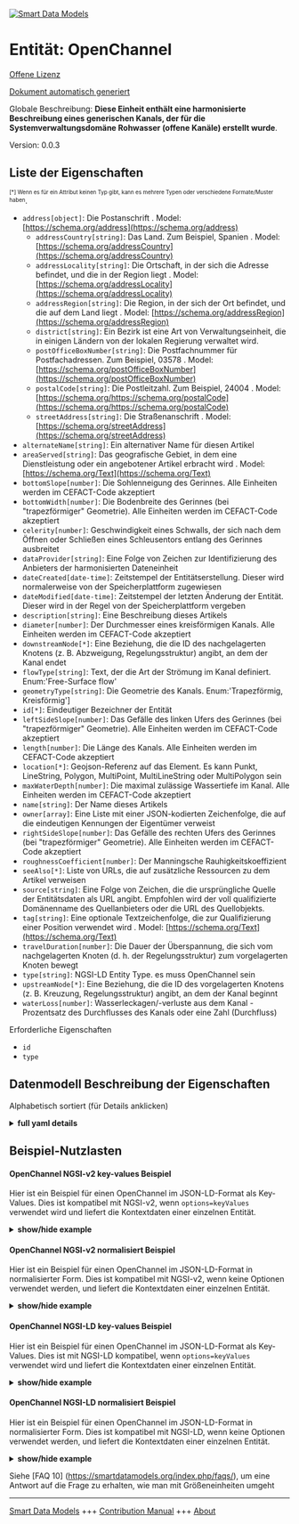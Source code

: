 <!-- 10-Header -->  
[![Smart Data Models](https://smartdatamodels.org/wp-content/uploads/2022/01/SmartDataModels_logo.png "Logo")](https://smartdatamodels.org)  
Entität: OpenChannel  
====================<!-- /10-Header -->  
<!-- 15-License -->  
[Offene Lizenz](https://github.com/smart-data-models//dataModel.OpenChannelManagement/blob/master/OpenChannel/LICENSE.md)  
[Dokument automatisch generiert](https://docs.google.com/presentation/d/e/2PACX-1vTs-Ng5dIAwkg91oTTUdt8ua7woBXhPnwavZ0FxgR8BsAI_Ek3C5q97Nd94HS8KhP-r_quD4H0fgyt3/pub?start=false&loop=false&delayms=3000#slide=id.gb715ace035_0_60)  
<!-- /15-License -->  
<!-- 20-Description -->  
Globale Beschreibung: **Diese Einheit enthält eine harmonisierte Beschreibung eines generischen Kanals, der für die Systemverwaltungsdomäne Rohwasser (offene Kanäle) erstellt wurde**.  
Version: 0.0.3  
<!-- /20-Description -->  
<!-- 30-PropertiesList -->  

## Liste der Eigenschaften  

<sup><sub>[*] Wenn es für ein Attribut keinen Typ gibt, kann es mehrere Typen oder verschiedene Formate/Muster haben</sub></sup>.  
- `address[object]`: Die Postanschrift  . Model: [https://schema.org/address](https://schema.org/address)	- `addressCountry[string]`: Das Land. Zum Beispiel, Spanien  . Model: [https://schema.org/addressCountry](https://schema.org/addressCountry)  
	- `addressLocality[string]`: Die Ortschaft, in der sich die Adresse befindet, und die in der Region liegt  . Model: [https://schema.org/addressLocality](https://schema.org/addressLocality)  
	- `addressRegion[string]`: Die Region, in der sich der Ort befindet, und die auf dem Land liegt  . Model: [https://schema.org/addressRegion](https://schema.org/addressRegion)  
	- `district[string]`: Ein Bezirk ist eine Art von Verwaltungseinheit, die in einigen Ländern von der lokalen Regierung verwaltet wird.    
	- `postOfficeBoxNumber[string]`: Die Postfachnummer für Postfachadressen. Zum Beispiel, 03578  . Model: [https://schema.org/postOfficeBoxNumber](https://schema.org/postOfficeBoxNumber)  
	- `postalCode[string]`: Die Postleitzahl. Zum Beispiel, 24004  . Model: [https://schema.org/https://schema.org/postalCode](https://schema.org/https://schema.org/postalCode)  
	- `streetAddress[string]`: Die Straßenanschrift  . Model: [https://schema.org/streetAddress](https://schema.org/streetAddress)  
- `alternateName[string]`: Ein alternativer Name für diesen Artikel  - `areaServed[string]`: Das geografische Gebiet, in dem eine Dienstleistung oder ein angebotener Artikel erbracht wird  . Model: [https://schema.org/Text](https://schema.org/Text)- `bottomSlope[number]`: Die Sohlenneigung des Gerinnes. Alle Einheiten werden im CEFACT-Code akzeptiert  - `bottomWidth[number]`: Die Bodenbreite des Gerinnes (bei "trapezförmiger" Geometrie). Alle Einheiten werden im CEFACT-Code akzeptiert  - `celerity[number]`: Geschwindigkeit eines Schwalls, der sich nach dem Öffnen oder Schließen eines Schleusentors entlang des Gerinnes ausbreitet  - `dataProvider[string]`: Eine Folge von Zeichen zur Identifizierung des Anbieters der harmonisierten Dateneinheit  - `dateCreated[date-time]`: Zeitstempel der Entitätserstellung. Dieser wird normalerweise von der Speicherplattform zugewiesen  - `dateModified[date-time]`: Zeitstempel der letzten Änderung der Entität. Dieser wird in der Regel von der Speicherplattform vergeben  - `description[string]`: Eine Beschreibung dieses Artikels  - `diameter[number]`: Der Durchmesser eines kreisförmigen Kanals. Alle Einheiten werden im CEFACT-Code akzeptiert  - `downstreamNode[*]`: Eine Beziehung, die die ID des nachgelagerten Knotens (z. B. Abzweigung, Regelungsstruktur) angibt, an dem der Kanal endet  - `flowType[string]`: Text, der die Art der Strömung im Kanal definiert. Enum:'Free-Surface flow'  - `geometryType[string]`: Die Geometrie des Kanals. Enum:'Trapezförmig, Kreisförmig']  - `id[*]`: Eindeutiger Bezeichner der Entität  - `leftSideSlope[number]`: Das Gefälle des linken Ufers des Gerinnes (bei "trapezförmiger" Geometrie). Alle Einheiten werden im CEFACT-Code akzeptiert  - `length[number]`: Die Länge des Kanals. Alle Einheiten werden im CEFACT-Code akzeptiert  - `location[*]`: Geojson-Referenz auf das Element. Es kann Punkt, LineString, Polygon, MultiPoint, MultiLineString oder MultiPolygon sein  - `maxWaterDepth[number]`: Die maximal zulässige Wassertiefe im Kanal. Alle Einheiten werden im CEFACT-Code akzeptiert  - `name[string]`: Der Name dieses Artikels  - `owner[array]`: Eine Liste mit einer JSON-kodierten Zeichenfolge, die auf die eindeutigen Kennungen der Eigentümer verweist  - `rightSideSlope[number]`: Das Gefälle des rechten Ufers des Gerinnes (bei "trapezförmiger" Geometrie). Alle Einheiten werden im CEFACT-Code akzeptiert  - `roughnessCoefficient[number]`: Der Manningsche Rauhigkeitskoeffizient  - `seeAlso[*]`: Liste von URLs, die auf zusätzliche Ressourcen zu dem Artikel verweisen  - `source[string]`: Eine Folge von Zeichen, die die ursprüngliche Quelle der Entitätsdaten als URL angibt. Empfohlen wird der voll qualifizierte Domänenname des Quellanbieters oder die URL des Quellobjekts.  - `tag[string]`: Eine optionale Textzeichenfolge, die zur Qualifizierung einer Position verwendet wird  . Model: [https://schema.org/Text](https://schema.org/Text)- `travelDuration[number]`: Die Dauer der Überspannung, die sich vom nachgelagerten Knoten (d. h. der Regelungsstruktur) zum vorgelagerten Knoten bewegt  - `type[string]`: NGSI-LD Entity Type. es muss OpenChannel sein  - `upstreamNode[*]`: Eine Beziehung, die die ID des vorgelagerten Knotens (z. B. Kreuzung, Regelungsstruktur) angibt, an dem der Kanal beginnt  - `waterLoss[number]`: Wasserleckagen/-verluste aus dem Kanal - Prozentsatz des Durchflusses des Kanals oder eine Zahl (Durchfluss)  <!-- /30-PropertiesList -->  
<!-- 35-RequiredProperties -->  
Erforderliche Eigenschaften  
- `id`  - `type`  <!-- /35-RequiredProperties -->  
<!-- 40-RequiredProperties -->  
<!-- /40-RequiredProperties -->  
<!-- 50-DataModelHeader -->  
## Datenmodell Beschreibung der Eigenschaften  
Alphabetisch sortiert (für Details anklicken)  
<!-- /50-DataModelHeader -->  
<!-- 60-ModelYaml -->  
<details><summary><strong>full yaml details</strong></summary>    
```yaml  
OpenChannel:    
  description: This entity contains a harmonised description of a generic Channel made for Raw-Water (Open Channels) System Management domain.    
  properties:    
    address:    
      description: The mailing address    
      properties:    
        addressCountry:    
          description: 'The country. For example, Spain'    
          type: string    
          x-ngsi:    
            model: https://schema.org/addressCountry    
            type: Property    
        addressLocality:    
          description: 'The locality in which the street address is, and which is in the region'    
          type: string    
          x-ngsi:    
            model: https://schema.org/addressLocality    
            type: Property    
        addressRegion:    
          description: 'The region in which the locality is, and which is in the country'    
          type: string    
          x-ngsi:    
            model: https://schema.org/addressRegion    
            type: Property    
        district:    
          description: 'A district is a type of administrative division that, in some countries, is managed by the local government'    
          type: string    
          x-ngsi:    
            type: Property    
        postOfficeBoxNumber:    
          description: 'The post office box number for PO box addresses. For example, 03578'    
          type: string    
          x-ngsi:    
            model: https://schema.org/postOfficeBoxNumber    
            type: Property    
        postalCode:    
          description: 'The postal code. For example, 24004'    
          type: string    
          x-ngsi:    
            model: https://schema.org/https://schema.org/postalCode    
            type: Property    
        streetAddress:    
          description: The street address    
          type: string    
          x-ngsi:    
            model: https://schema.org/streetAddress    
            type: Property    
        streetNr:    
          description: Number identifying a specific property on a public street    
          type: string    
          x-ngsi:    
            type: Property    
      type: object    
      x-ngsi:    
        model: https://schema.org/address    
        type: Property    
    alternateName:    
      description: An alternative name for this item    
      type: string    
      x-ngsi:    
        type: Property    
    areaServed:    
      description: The geographic area where a service or offered item is provided    
      type: string    
      x-ngsi:    
        model: https://schema.org/Text    
        type: Property    
    bottomSlope:    
      description: The bottom slope of the channel. All units are accepted in CEFACT code    
      minimum: 0    
      type: number    
      x-ngsi:    
        type: Property    
    bottomWidth:    
      description: The bottom width of the channel (for 'Trapezoidal' geometry). All units are accepted in CEFACT code    
      minimum: 0    
      type: number    
      x-ngsi:    
        type: Property    
    celerity:    
      description: Velocity of a surge propagated along the channel after the opening or close of a sluice gate    
      minimum: 0    
      type: number    
      x-ngsi:    
        type: Property    
    dataProvider:    
      description: A sequence of characters identifying the provider of the harmonised data entity    
      type: string    
      x-ngsi:    
        type: Property    
    dateCreated:    
      description: Entity creation timestamp. This will usually be allocated by the storage platform    
      format: date-time    
      type: string    
      x-ngsi:    
        type: Property    
    dateModified:    
      description: Timestamp of the last modification of the entity. This will usually be allocated by the storage platform    
      format: date-time    
      type: string    
      x-ngsi:    
        type: Property    
    description:    
      description: A description of this item    
      type: string    
      x-ngsi:    
        type: Property    
    diameter:    
      description: The diameter of a circular channel. All units are accepted in CEFACT code    
      minimum: 0    
      type: number    
      x-ngsi:    
        type: Property    
    downstreamNode:    
      anyOf:    
        - description: Identifier format of any NGSI entity    
          maxLength: 256    
          minLength: 1    
          pattern: ^[\w\-\.\{\}\$\+\*\[\]`|~^@!,:\\]+$    
          type: string    
          x-ngsi:    
            type: Property    
        - description: Identifier format of any NGSI entity    
          format: uri    
          type: string    
          x-ngsi:    
            type: Property    
      description: 'A relationship indicating the ID of the downstream node (e.g., Junction, Regulation Structure), where the channel ends'    
      x-ngsi:    
        type: Relationship    
    flowType:    
      description: 'Text defining the type of flow in the channel. Enum:''Free-Surface flow'''    
      enum:    
        - Free-Surface flow    
      type: string    
      x-ngsi:    
        type: Property    
    geometryType:    
      description: 'The geometry of the channel. Enum:''Trapezoidal, Circular'']'    
      enum:    
        - Circular    
        - Trapezoidal    
      type: string    
      x-ngsi:    
        type: Property    
    id:    
      anyOf:    
        - description: Identifier format of any NGSI entity    
          maxLength: 256    
          minLength: 1    
          pattern: ^[\w\-\.\{\}\$\+\*\[\]`|~^@!,:\\]+$    
          type: string    
          x-ngsi:    
            type: Property    
        - description: Identifier format of any NGSI entity    
          format: uri    
          type: string    
          x-ngsi:    
            type: Property    
      description: Unique identifier of the entity    
      x-ngsi:    
        type: Property    
    leftSideSlope:    
      description: The slope of the left bank of the channel (for 'Trapezoidal' geometry). All units are accepted in CEFACT code    
      minimum: 0    
      type: number    
      x-ngsi:    
        type: Property    
    length:    
      description: The length of the channel. All units are accepted in CEFACT code    
      minimum: 0    
      type: number    
      x-ngsi:    
        type: Property    
    location:    
      description: 'Geojson reference to the item. It can be Point, LineString, Polygon, MultiPoint, MultiLineString or MultiPolygon'    
      oneOf:    
        - description: Geojson reference to the item. Point    
          properties:    
            bbox:    
              items:    
                type: number    
              minItems: 4    
              type: array    
            coordinates:    
              items:    
                type: number    
              minItems: 2    
              type: array    
            type:    
              enum:    
                - Point    
              type: string    
          required:    
            - type    
            - coordinates    
          title: GeoJSON Point    
          type: object    
          x-ngsi:    
            type: GeoProperty    
        - description: Geojson reference to the item. LineString    
          properties:    
            bbox:    
              items:    
                type: number    
              minItems: 4    
              type: array    
            coordinates:    
              items:    
                items:    
                  type: number    
                minItems: 2    
                type: array    
              minItems: 2    
              type: array    
            type:    
              enum:    
                - LineString    
              type: string    
          required:    
            - type    
            - coordinates    
          title: GeoJSON LineString    
          type: object    
          x-ngsi:    
            type: GeoProperty    
        - description: Geojson reference to the item. Polygon    
          properties:    
            bbox:    
              items:    
                type: number    
              minItems: 4    
              type: array    
            coordinates:    
              items:    
                items:    
                  items:    
                    type: number    
                  minItems: 2    
                  type: array    
                minItems: 4    
                type: array    
              type: array    
            type:    
              enum:    
                - Polygon    
              type: string    
          required:    
            - type    
            - coordinates    
          title: GeoJSON Polygon    
          type: object    
          x-ngsi:    
            type: GeoProperty    
        - description: Geojson reference to the item. MultiPoint    
          properties:    
            bbox:    
              items:    
                type: number    
              minItems: 4    
              type: array    
            coordinates:    
              items:    
                items:    
                  type: number    
                minItems: 2    
                type: array    
              type: array    
            type:    
              enum:    
                - MultiPoint    
              type: string    
          required:    
            - type    
            - coordinates    
          title: GeoJSON MultiPoint    
          type: object    
          x-ngsi:    
            type: GeoProperty    
        - description: Geojson reference to the item. MultiLineString    
          properties:    
            bbox:    
              items:    
                type: number    
              minItems: 4    
              type: array    
            coordinates:    
              items:    
                items:    
                  items:    
                    type: number    
                  minItems: 2    
                  type: array    
                minItems: 2    
                type: array    
              type: array    
            type:    
              enum:    
                - MultiLineString    
              type: string    
          required:    
            - type    
            - coordinates    
          title: GeoJSON MultiLineString    
          type: object    
          x-ngsi:    
            type: GeoProperty    
        - description: Geojson reference to the item. MultiLineString    
          properties:    
            bbox:    
              items:    
                type: number    
              minItems: 4    
              type: array    
            coordinates:    
              items:    
                items:    
                  items:    
                    items:    
                      type: number    
                    minItems: 2    
                    type: array    
                  minItems: 4    
                  type: array    
                type: array    
              type: array    
            type:    
              enum:    
                - MultiPolygon    
              type: string    
          required:    
            - type    
            - coordinates    
          title: GeoJSON MultiPolygon    
          type: object    
          x-ngsi:    
            type: GeoProperty    
      x-ngsi:    
        type: GeoProperty    
    maxWaterDepth:    
      description: The maximum allowable water depth in the channel. All units are accepted in CEFACT code    
      minimum: 0    
      type: number    
      x-ngsi:    
        type: Property    
    name:    
      description: The name of this item    
      type: string    
      x-ngsi:    
        type: Property    
    owner:    
      description: A List containing a JSON encoded sequence of characters referencing the unique Ids of the owner(s)    
      items:    
        anyOf:    
          - description: Identifier format of any NGSI entity    
            maxLength: 256    
            minLength: 1    
            pattern: ^[\w\-\.\{\}\$\+\*\[\]`|~^@!,:\\]+$    
            type: string    
            x-ngsi:    
              type: Property    
          - description: Identifier format of any NGSI entity    
            format: uri    
            type: string    
            x-ngsi:    
              type: Property    
        description: Unique identifier of the entity    
        x-ngsi:    
          type: Property    
      type: array    
      x-ngsi:    
        type: Property    
    rightSideSlope:    
      description: The slope of the right bank of the channel (for 'Trapezoidal' geometry). All units are accepted in CEFACT code    
      minimum: 0    
      type: number    
      x-ngsi:    
        type: Property    
    roughnessCoefficient:    
      description: The Manning’s roughness coefficient    
      minimum: 0    
      type: number    
      x-ngsi:    
        type: Property    
    seeAlso:    
      description: list of uri pointing to additional resources about the item    
      oneOf:    
        - items:    
            format: uri    
            type: string    
          minItems: 1    
          type: array    
        - format: uri    
          type: string    
      x-ngsi:    
        type: Property    
    source:    
      description: 'A sequence of characters giving the original source of the entity data as a URL. Recommended to be the fully qualified domain name of the source provider, or the URL to the source object'    
      type: string    
      x-ngsi:    
        type: Property    
    tag:    
      description: An optional text string used to qualify an item    
      type: string    
      x-ngsi:    
        model: https://schema.org/Text    
        type: Property    
    travelDuration:    
      description: 'The duration of the surge travelling from the downstream node (i.e., Regulation Structure) to the upstream node'    
      minimum: 0    
      type: number    
      x-ngsi:    
        type: Property    
    type:    
      description: NGSI-LD Entity Type. it has to be OpenChannel    
      enum:    
        - OpenChannel    
      type: string    
      x-ngsi:    
        type: Property    
    upstreamNode:    
      anyOf:    
        - description: Identifier format of any NGSI entity    
          maxLength: 256    
          minLength: 1    
          pattern: ^[\w\-\.\{\}\$\+\*\[\]`|~^@!,:\\]+$    
          type: string    
          x-ngsi:    
            type: Property    
        - description: Identifier format of any NGSI entity    
          format: uri    
          type: string    
          x-ngsi:    
            type: Property    
      description: 'A relationship indicating the ID of the upstream node (e.g., Junction, Regulation Structure), where the channel begins'    
      x-ngsi:    
        type: Relationship    
    waterLoss:    
      description: Water leakages/losses from the channel - percentage of flow of the channel or a number (flow)    
      minimum: 0    
      type: number    
      x-ngsi:    
        type: Property    
  required:    
    - id    
    - type    
  type: object    
  x-derived-from: ""    
  x-disclaimer: 'Redistribution and use in source and binary forms, with or without modification, are permitted  provided that the license conditions are met. Copyleft (c) 2022 Contributors to Smart Data Models Program'    
  x-license-url: https://github.com/smart-data-models/dataModel.OpenChannelManagement/blob/master/OpenChannel/LICENSE.md    
  x-model-schema: https://smart-data-models.github.io/data-models.OpenChannelManagement/Channel/schema.json    
  x-model-tags: ""    
  x-version: 0.0.3    
```  
</details>    
<!-- /60-ModelYaml -->  
<!-- 70-MiddleNotes -->  
<!-- /70-MiddleNotes -->  
<!-- 80-Examples -->  
## Beispiel-Nutzlasten  
#### OpenChannel NGSI-v2 key-values Beispiel  
Hier ist ein Beispiel für einen OpenChannel im JSON-LD-Format als Key-Values. Dies ist kompatibel mit NGSI-v2, wenn `options=keyValues` verwendet wird und liefert die Kontextdaten einer einzelnen Entität.  
<details><summary><strong>show/hide example</strong></summary>    
```json  
{  
  "id": "urn:ngsi-ld:Channel:id:IXPY:98787462",  
  "type": "OpenChannel",  
  "dateCreated": "2021-04-13T21:22:33Z",  
  "dateModified": "2021-04-13T23:34:18Z",  
  "source": "",  
  "name": "Section 3",  
  "alternateName": "S-3",  
  "description": "Description of the channel S-3",  
  "dataProvider": "",  
  "owner": [  
    "urn:ngsi-ld:Channel:items:ZOOU:49614637",  
    "urn:ngsi-ld:Channel:items:ODUZ:33451005"  
  ],  
  "seeAlso": [  
    "urn:ngsi-ld:Channel:items:YJSD:41528487",  
    "urn:ngsi-ld:Channel:items:MROT:86526209"  
  ],  
  "location": {  
    "type": "Point",  
    "coordinates": [  
      -14.2004135,  
      -147.354695  
    ]  
  },  
  "address": {  
    "streetAddress": "",  
    "addressLocality": "Thesalonikii",  
    "addressRegion": "",  
    "addressCountry": "HELLAS",  
    "postalCode": "",  
    "postOfficeBoxNumber": "",  
    "areaServed": "."  
  },  
  "areaServed": "",  
  "downstreamNode": "urn:ngsi-ld:Channel:downstreamNode:DQUS:63966588",  
  "upstreamNode": "urn:ngsi-ld:Channel:upstreamNode:MBQH:53312123",  
  "tag": "Something special enjoy research institution past western. System spring clearly impact policy.",  
  "geometry": {  
    "geometryType": "Trapezoidal",  
    "bottomSlope": 12,  
    "leftSideSlope": 14,  
    "rightSideSlope": 3,  
    "bottomWidth": 5,  
    "diameter": 0,  
    "maxWaterDepth": 4,  
    "roughnessCoefficient": 0.6,  
    "flowType": "Free-Surface flow",  
    "celerity": 5,  
    "travelDuration": 22,  
    "waterLoss": 0.12,  
    "length": 15  
  }  
}  
```  
</details>  
#### OpenChannel NGSI-v2 normalisiert Beispiel  
Hier ist ein Beispiel für einen OpenChannel im JSON-LD-Format in normalisierter Form. Dies ist kompatibel mit NGSI-v2, wenn keine Optionen verwendet werden, und liefert die Kontextdaten einer einzelnen Entität.  
<details><summary><strong>show/hide example</strong></summary>    
```json  
{  
  "id": "IXPY.98787462",  
  "type": "OpenChannel",  
  "dateCreated": {  
    "type": "DateTime",  
    "value": "2021-04-13T21:22:33Z"  
  },  
  "dateModified": {  
    "type": "DateTime",  
    "value": "2021-04-13T23:34:18Z"  
  },  
  "source": {  
    "type": "Text",  
    "value": ""  
  },  
  "name": {  
    "type": "Text",  
    "value": "Section 3"  
  },  
  "alternateName": {  
    "type": "Text",  
    "value": "S-3"  
  },  
  "description": {  
    "type": "Text",  
    "value": "Description of the channel S-3"  
  },  
  "dataProvider": {  
    "type": "Text",  
    "value": ""  
  },  
  "owner": {  
    "type": "Array",  
    "value": [  
      "urn:ngsi-ld:Channel:items:ZOOU:49614637",  
      "urn:ngsi-ld:Channel:items:ODUZ:33451005"  
    ]  
  },  
  "seeAlso": {  
    "type": "Array",  
    "value": [  
      "urn:ngsi-ld:Channel:items:YJSD:41528487",  
      "urn:ngsi-ld:Channel:items:MROT:86526209"  
    ]  
  },  
  "location": {  
    "type": "geo:json",  
    "value": {  
      "type": "Point",  
      "coordinates": [  
        -14.2004135,  
        -147.354695  
      ]  
    }  
  },  
  "address": {  
    "type": "StructuredValue",  
    "value": {  
      "streetAddress": "",  
      "addressLocality": "Thesalonikii",  
      "addressRegion": "",  
      "addressCountry": "HELLAS",  
      "postalCode": "",  
      "postOfficeBoxNumber": "",  
      "areaServed": "."  
    }  
  },  
  "areaServed": {  
    "type": "Text",  
    "value": ""  
  },  
  "downstreamNode": {  
    "type": "object",  
    "value": "urn:ngsi-ld:Channel:downstreamNode:DQUS:63966588"  
  },  
  "upstreamNode": {  
    "type": "Relationship",  
    "value": "urn:ngsi-ld:Channel:upstreamNode:MBQH:53312123"  
  },  
  "tag": {  
    "type": "Text",  
    "value": "Something special enjoy research institution past western. System spring clearly impact policy."  
  },  
  "geometry": {  
    "type": "StructuredValue",  
    "value": {  
      "geometryType": "Trapezoidal",  
      "bottomSlope": 12,  
      "leftSideSlope": 14,  
      "rightSideSlope": 3,  
      "bottomWidth": 5,  
      "diameter": 0,  
      "maxWaterDepth": 4,  
      "roughnessCoefficient": 0.6,  
      "flowType": "Free-Surface flow",  
      "celerity": 5,  
      "travelDuration": 22,  
      "waterLoss": 0.12,  
      "length": 15  
    }  
  },  
  "@context": [  
    "https://smartdatamodels.org/context.jsonld"  
  ]  
}  
```  
</details>  
#### OpenChannel NGSI-LD key-values Beispiel  
Hier ist ein Beispiel für einen OpenChannel im JSON-LD-Format als Key-Values. Dies ist mit NGSI-LD kompatibel, wenn `options=keyValues` verwendet wird und liefert die Kontextdaten einer einzelnen Entität.  
<details><summary><strong>show/hide example</strong></summary>    
```json  
{  
    "id": "urn:ngsi-ld:Channel:id:IXPY:98787462",  
    "type": "OpenChannel",  
    "address": {  
        "streetAddress": "",  
        "addressLocality": "Thesalonikii",  
        "addressRegion": "",  
        "addressCountry": "HELLAS",  
        "postalCode": "",  
        "postOfficeBoxNumber": "",  
        "areaServed": "."  
    },  
    "alternateName": "S-3",  
    "areaServed": "",  
    "dataProvider": "",  
    "dateCreated": "2021-04-13T21:22:33Z",  
    "dateModified": "2021-04-13T23:34:18Z",  
    "description": "Description of the channel S-3",  
    "downstreamNode": "urn:ngsi-ld:Channel:downstreamNode:DQUS:63966588",  
    "geometry": {  
        "geometryType": "Trapezoidal",  
        "bottomSlope": 12,  
        "leftSideSlope": 14,  
        "rightSideSlope": 3,  
        "bottomWidth": 5,  
        "diameter": 0,  
        "maxWaterDepth": 4,  
        "roughnessCoefficient": 0.6,  
        "flowType": "Free-Surface flow",  
        "celerity": 5,  
        "travelDuration": 22,  
        "waterLoss": 0.12,  
        "length": 15  
    },  
    "location": {  
        "type": "Point",  
        "coordinates": [  
            -14.2004135,  
            -147.354695  
        ]  
    },  
    "name": "Section 3",  
    "owner": [  
        "urn:ngsi-ld:Channel:items:ZOOU:49614637",  
        "urn:ngsi-ld:Channel:items:ODUZ:33451005"  
    ],  
    "seeAlso": [  
        "urn:ngsi-ld:Channel:items:YJSD:41528487",  
        "urn:ngsi-ld:Channel:items:MROT:86526209"  
    ],  
    "source": "",  
    "tag": "Something special enjoy research institution past western. System spring clearly impact policy.",  
    "upstreamNode": "urn:ngsi-ld:Channel:upstreamNode:MBQH:53312123",  
    "@context": [  
        "https://raw.githubusercontent.com/smart-data-models/dataModel.OpenChannelManagement/master/context.jsonld"  
    ]  
}  
```  
</details>  
#### OpenChannel NGSI-LD normalisiert Beispiel  
Hier ist ein Beispiel für einen OpenChannel im JSON-LD-Format in normalisierter Form. Dies ist kompatibel mit NGSI-LD, wenn keine Optionen verwendet werden, und liefert die Kontextdaten einer einzelnen Entität.  
<details><summary><strong>show/hide example</strong></summary>    
```json  
{  
    "id": "urn:ngsi-ld:Channel:id:IXPY:98787462",  
    "type": "OpenChannel",  
    "address": {  
        "type": "Property",  
        "value": {  
            "streetAddress": "",  
            "addressLocality": "Thesalonikii",  
            "addressRegion": "",  
            "addressCountry": "HELLAS",  
            "postalCode": "",  
            "postOfficeBoxNumber": "",  
            "areaServed": "."  
        }  
    },  
    "alternateName": {  
        "type": "Property",  
        "value": "S-3"  
    },  
    "areaServed": {  
        "type": "Property",  
        "value": ""  
    },  
    "dataProvider": {  
        "type": "Property",  
        "value": ""  
    },  
    "dateCreated": {  
        "type": "Property",  
        "value": {  
            "@type": "DateTime",  
            "@value": "2021-04-13T21:22:33Z"  
        }  
    },  
    "dateModified": {  
        "type": "Property",  
        "value": {  
            "@type": "DateTime",  
            "@value": "2021-04-13T23:34:18Z"  
        }  
    },  
    "description": {  
        "type": "Property",  
        "value": "Description of the channel S-3"  
    },  
    "downstreamNode": {  
        "type": "Relationship",  
        "object": "urn:ngsi-ld:Channel:downstreamNode:DQUS:63966588"  
    },  
    "geometry": {  
        "type": "Property",  
        "value": {  
            "geometryType": "Trapezoidal",  
            "bottomSlope": 12,  
            "leftSideSlope": 14,  
            "rightSideSlope": 3,  
            "bottomWidth": 5,  
            "diameter": 0,  
            "maxWaterDepth": 4,  
            "roughnessCoefficient": 0.6,  
            "flowType": "Free-Surface flow",  
            "celerity": 5,  
            "travelDuration": 22,  
            "waterLoss": 0.12,  
            "length": 15  
        }  
    },  
    "location": {  
        "type": "Georoperty",  
        "value": {  
            "type": "Point",  
            "coordinates": [  
                -14.2004135,  
                -147.354695  
            ]  
        }  
    },  
    "name": {  
        "type": "Property",  
        "value": "Section 3"  
    },  
    "owner": {  
        "type": "Property",  
        "value": [  
            "urn:ngsi-ld:Channel:items:ZOOU:49614637",  
            "urn:ngsi-ld:Channel:items:ODUZ:33451005"  
        ]  
    },  
    "seeAlso": {  
        "type": "Property",  
        "value": [  
            "urn:ngsi-ld:Channel:items:YJSD:41528487",  
            "urn:ngsi-ld:Channel:items:MROT:86526209"  
        ]  
    },  
    "source": {  
        "type": "Property",  
        "value": ""  
    },  
    "tag": {  
        "type": "Property",  
        "value": "Something special enjoy research institution past western. System spring clearly impact policy."  
    },  
    "upstreamNode": {  
        "type": "Relationship",  
        "object": "urn:ngsi-ld:Channel:upstreamNode:MBQH:53312123"  
    },  
    "@context": [  
        "https://raw.githubusercontent.com/smart-data-models/dataModel.OpenChannelManagement/master/context.jsonld"  
    ]  
}  
```  
</details><!-- /80-Examples -->  
<!-- 90-FooterNotes -->  
<!-- /90-FooterNotes -->  
<!-- 95-Units -->  
Siehe [FAQ 10] (https://smartdatamodels.org/index.php/faqs/), um eine Antwort auf die Frage zu erhalten, wie man mit Größeneinheiten umgeht  
<!-- /95-Units -->  
<!-- 97-LastFooter -->  
---  
[Smart Data Models](https://smartdatamodels.org) +++ [Contribution Manual](https://bit.ly/contribution_manual) +++ [About](https://bit.ly/Introduction_SDM)<!-- /97-LastFooter -->  

